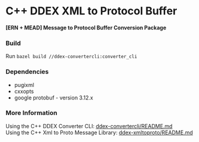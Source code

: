 # C++ DDEX XML to Protocol Buffer
**[ERN + MEAD] Message to Protocol Buffer Conversion Package**

### Build
Run `bazel build //ddex-convertercli:converter_cli`

### Dependencies

- pugixml
- cxxopts
- google protobuf - version 3.12.x

### More Information
Using the C++ DDEX Converter CLI: [ddex-convertercli/README.md](ddex-convertercli/README.md)<br>
Using the C++ Xml to Proto Message Library: [ddex-xmltoproto/README.md](ddex-xmltoproto/README.md)
